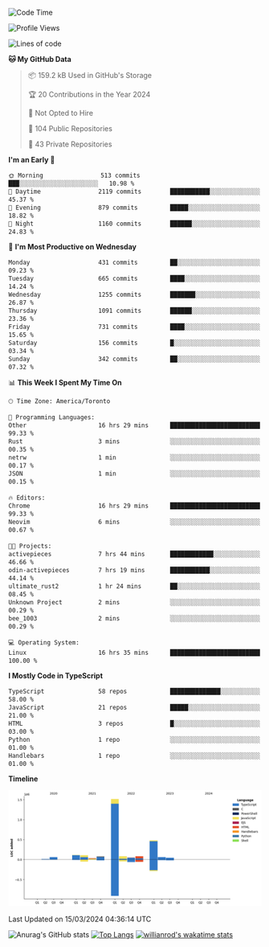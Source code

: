 <!--START_SECTION:waka-->
![Code Time](http://img.shields.io/badge/Code%20Time-1%2C298%20hrs%2048%20mins-blue)

![Profile Views](http://img.shields.io/badge/Profile%20Views-0-blue)

![Lines of code](https://img.shields.io/badge/From%20Hello%20World%20I%27ve%20Written-2.7%20million%20lines%20of%20code-blue)

**🐱 My GitHub Data** 

> 📦 159.2 kB Used in GitHub's Storage 
 > 
> 🏆 20 Contributions in the Year 2024
 > 
> 🚫 Not Opted to Hire
 > 
> 📜 104 Public Repositories 
 > 
> 🔑 43 Private Repositories 
 > 
**I'm an Early 🐤** 

```text
🌞 Morning                513 commits         ███░░░░░░░░░░░░░░░░░░░░░░   10.98 % 
🌆 Daytime                2119 commits        ███████████░░░░░░░░░░░░░░   45.37 % 
🌃 Evening                879 commits         █████░░░░░░░░░░░░░░░░░░░░   18.82 % 
🌙 Night                  1160 commits        ██████░░░░░░░░░░░░░░░░░░░   24.83 % 
```
📅 **I'm Most Productive on Wednesday** 

```text
Monday                   431 commits         ██░░░░░░░░░░░░░░░░░░░░░░░   09.23 % 
Tuesday                  665 commits         ████░░░░░░░░░░░░░░░░░░░░░   14.24 % 
Wednesday                1255 commits        ███████░░░░░░░░░░░░░░░░░░   26.87 % 
Thursday                 1091 commits        ██████░░░░░░░░░░░░░░░░░░░   23.36 % 
Friday                   731 commits         ████░░░░░░░░░░░░░░░░░░░░░   15.65 % 
Saturday                 156 commits         █░░░░░░░░░░░░░░░░░░░░░░░░   03.34 % 
Sunday                   342 commits         ██░░░░░░░░░░░░░░░░░░░░░░░   07.32 % 
```


📊 **This Week I Spent My Time On** 

```text
🕑︎ Time Zone: America/Toronto

💬 Programming Languages: 
Other                    16 hrs 29 mins      █████████████████████████   99.33 % 
Rust                     3 mins              ░░░░░░░░░░░░░░░░░░░░░░░░░   00.35 % 
netrw                    1 min               ░░░░░░░░░░░░░░░░░░░░░░░░░   00.17 % 
JSON                     1 min               ░░░░░░░░░░░░░░░░░░░░░░░░░   00.15 % 

🔥 Editors: 
Chrome                   16 hrs 29 mins      █████████████████████████   99.33 % 
Neovim                   6 mins              ░░░░░░░░░░░░░░░░░░░░░░░░░   00.67 % 

🐱‍💻 Projects: 
activepieces             7 hrs 44 mins       ████████████░░░░░░░░░░░░░   46.66 % 
odin-activepieces        7 hrs 19 mins       ███████████░░░░░░░░░░░░░░   44.14 % 
ultimate_rust2           1 hr 24 mins        ██░░░░░░░░░░░░░░░░░░░░░░░   08.45 % 
Unknown Project          2 mins              ░░░░░░░░░░░░░░░░░░░░░░░░░   00.29 % 
bee_1003                 2 mins              ░░░░░░░░░░░░░░░░░░░░░░░░░   00.29 % 

💻 Operating System: 
Linux                    16 hrs 35 mins      █████████████████████████   100.00 % 
```

**I Mostly Code in TypeScript** 

```text
TypeScript               58 repos            ██████████████░░░░░░░░░░░   58.00 % 
JavaScript               21 repos            █████░░░░░░░░░░░░░░░░░░░░   21.00 % 
HTML                     3 repos             █░░░░░░░░░░░░░░░░░░░░░░░░   03.00 % 
Python                   1 repo              ░░░░░░░░░░░░░░░░░░░░░░░░░   01.00 % 
Handlebars               1 repo              ░░░░░░░░░░░░░░░░░░░░░░░░░   01.00 % 
```



**Timeline**

![Lines of Code chart](https://raw.githubusercontent.com/wise-introvert/wise-introvert/master/assets/bar_graph.png)


 Last Updated on 15/03/2024 04:36:14 UTC
<!--END_SECTION:waka-->

![Anurag's GitHub stats](https://github-readme-stats.vercel.app/api?username=wise-introvert&count_private=true&show_icons=true)
[![Top Langs](https://github-readme-stats.vercel.app/api/top-langs/?username=wise-introvert&langs_count=10)](https://github.com/anuraghazra/github-readme-stats)
[![willianrod's wakatime stats](https://github-readme-stats.vercel.app/api/wakatime?username=wiseintrovert)](https://github.com/anuraghazra/github-readme-stats)
